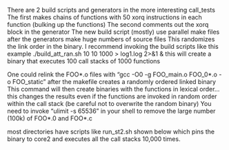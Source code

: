 There are 2 build scripts and generators in the more interesting call_tests
The first makes chains of functions with 50 xorq instructions in each function (bulking up the functions)
The second comments out the xorq block in the generator
The new build script (mostly) use parallel make files after the generators make huge numbers of source files
This randomizes the link order in the binary.
I recommend invoking the build scripts like this example 
./build_att_ran.sh 10 10 1000 > log1.log 2>&1 &
this will create a binary that executes 100 call stacks of 1000 functions

One could relink the FOO*.o files with “gcc -O0 -g FOO_main.o FOO_0*.o -o FOO_static” after the makefile creates a randomly ordered linked binary
This command will then create binaries with the functions in lexical order…this changes the results even if the functions are invoked in random order within the call stack  (be careful not to overwrite the random binary)
You need to invoke “ulimit -s 65536” in your shell to remove the large number (100k) of FOO*.0 and FOO*.c

most directories have scripts like run_st2.sh shown below which pins the binary to core2 and executes all the call stacks 10,000 times.
